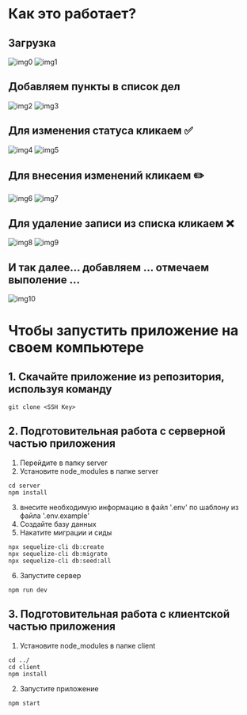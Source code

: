 # Как это работает?

## Загрузка

<img src='./client/src/shared/image/image_0.png' alt='img0' />
<img src='./client/src/shared/image/image_1.png' alt='img1' />

## Добавляем пункты в список дел

<img src='./client/src/shared/image/image_2.png' alt='img2' />
<img src='./client/src/shared/image/image_3.png' alt='img3' />

## Для изменения статуса кликаем ✅

<img src='./client/src/shared/image/image_4.png' alt='img4' />
<img src='./client/src/shared/image/image_5.png' alt='img5' />

## Для внесения изменений кликаем ✏️

<img src='./client/src/shared/image/image_6.png' alt='img6' />
<img src='./client/src/shared/image/image_7.png' alt='img7' />

## Для удаление записи из списка кликаем ❌

<img src='./client/src/shared/image/image_8.png' alt='img8' />
<img src='./client/src/shared/image/image_9.png' alt='img9' />

## И так далее... добавляем ... отмечаем выполение ...

<img src='./client/src/shared/image/image_10.png' alt='img10' />

# Чтобы запустить приложение на своем компьютере

## 1. Скачайте приложение из репозитория, используя команду

```
git clone <SSH Key>
```

## 2. Подготовительная работа с серверной частью приложения

1. Перейдите в папку server
2. Установите node_modules в папке server

```
cd server
npm install
```

3. внесите необходимую информацию в файл '.env' по шаблону из файла '.env.example'
4. Создайте базу данных
5. Накатите миграции и сиды

```
npx sequelize-cli db:create
npx sequelize-cli db:migrate
npx sequelize-cli db:seed:all
```

6. Запустите сервер

```
npm run dev
```

## 3. Подготовительная работа с клиентской частью приложения

1. Установите node_modules в папке client

```
cd ../
cd client
npm install
```

2. Запустите приложение

```
npm start
```
